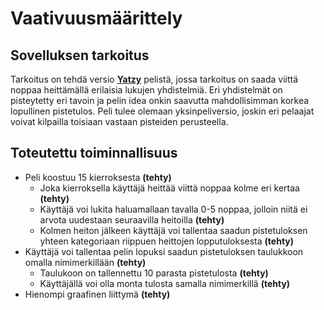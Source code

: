 # Vaativuusmäärittely

## Sovelluksen tarkoitus
Tarkoitus on tehdä versio [**Yatzy**](https://en.wikipedia.org/wiki/Yahtzee) pelistä, jossa tarkoitus on saada viittä noppaa heittämällä erilaisia lukujen yhdistelmiä. Eri yhdistelmät on pisteytetty eri tavoin ja pelin idea onkin saavutta mahdollisimman korkea lopullinen pistetulos. Peli tulee olemaan yksinpeliversio, joskin eri pelaajat voivat kilpailla toisiaan vastaan pisteiden perusteella.

## Toteutettu toiminnallisuus
- Peli koostuu 15 kierroksesta **(tehty)**
    - Joka kierroksella käyttäjä heittää viittä noppaa kolme eri kertaa **(tehty)**
    - Käyttäjä voi lukita haluamallaan tavalla 0-5 noppaa, jolloin niitä ei arvota uudestaan seuraavilla heitoilla **(tehty)**
    - Kolmen heiton jälkeen käyttäjä voi tallentaa saadun pistetuloksen yhteen kategoriaan riippuen heittojen lopputuloksesta **(tehty)**
- Käyttäjä voi tallentaa pelin lopuksi saadun pistetuloksen taulukkoon omalla nimimerkillään **(tehty)**
    - Taulukoon on tallennettu 10 parasta pistetulosta **(tehty)**
    - Käyttäjällä voi olla monta tulosta samalla nimimerkillä **(tehty)**
- Hienompi graafinen liittymä **(tehty)**
